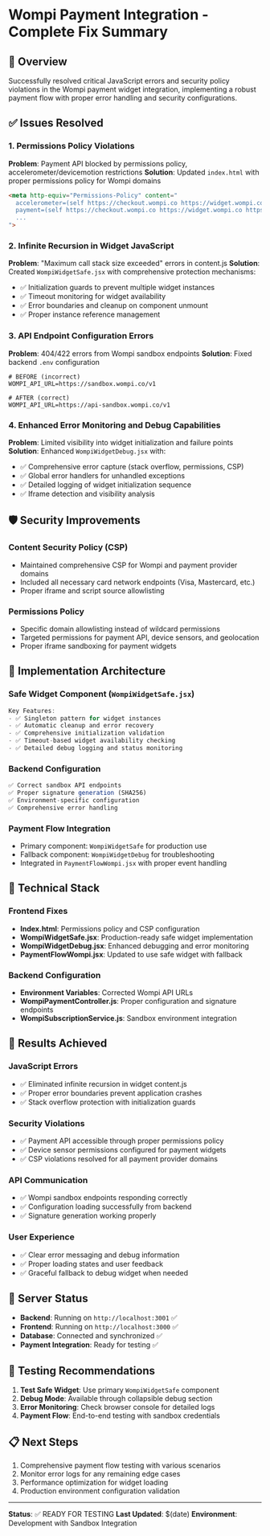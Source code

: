 # Wompi Payment Integration - Complete Fix Summary

## 🚀 Overview
Successfully resolved critical JavaScript errors and security policy violations in the Wompi payment widget integration, implementing a robust payment flow with proper error handling and security configurations.

## ✅ Issues Resolved

### 1. Permissions Policy Violations
**Problem**: Payment API blocked by permissions policy, accelerometer/devicemotion restrictions
**Solution**: Updated `index.html` with proper permissions policy for Wompi domains
```html
<meta http-equiv="Permissions-Policy" content="
  accelerometer=(self https://checkout.wompi.co https://widget.wompi.co https://*.wompi.co),
  payment=(self https://checkout.wompi.co https://widget.wompi.co https://*.wompi.co),
  ...
">
```

### 2. Infinite Recursion in Widget JavaScript
**Problem**: "Maximum call stack size exceeded" errors in content.js
**Solution**: Created `WompiWidgetSafe.jsx` with comprehensive protection mechanisms:
- ✅ Initialization guards to prevent multiple widget instances
- ✅ Timeout monitoring for widget availability 
- ✅ Error boundaries and cleanup on component unmount
- ✅ Proper instance reference management

### 3. API Endpoint Configuration Errors
**Problem**: 404/422 errors from Wompi sandbox endpoints
**Solution**: Fixed backend `.env` configuration
```env
# BEFORE (incorrect)
WOMPI_API_URL=https://sandbox.wompi.co/v1

# AFTER (correct)
WOMPI_API_URL=https://api-sandbox.wompi.co/v1
```

### 4. Enhanced Error Monitoring and Debug Capabilities
**Problem**: Limited visibility into widget initialization and failure points
**Solution**: Enhanced `WompiWidgetDebug.jsx` with:
- ✅ Comprehensive error capture (stack overflow, permissions, CSP)
- ✅ Global error handlers for unhandled exceptions
- ✅ Detailed logging of widget initialization sequence
- ✅ Iframe detection and visibility analysis

## 🛡️ Security Improvements

### Content Security Policy (CSP)
- Maintained comprehensive CSP for Wompi and payment provider domains
- Included all necessary card network endpoints (Visa, Mastercard, etc.)
- Proper iframe and script source allowlisting

### Permissions Policy
- Specific domain allowlisting instead of wildcard permissions
- Targeted permissions for payment API, device sensors, and geolocation
- Proper iframe sandboxing for payment widgets

## 🧪 Implementation Architecture

### Safe Widget Component (`WompiWidgetSafe.jsx`)
```javascript
Key Features:
- ✅ Singleton pattern for widget instances
- ✅ Automatic cleanup and error recovery
- ✅ Comprehensive initialization validation
- ✅ Timeout-based widget availability checking
- ✅ Detailed debug logging and status monitoring
```

### Backend Configuration
```javascript
✅ Correct sandbox API endpoints
✅ Proper signature generation (SHA256)
✅ Environment-specific configuration
✅ Comprehensive error handling
```

### Payment Flow Integration
- Primary component: `WompiWidgetSafe` for production use
- Fallback component: `WompiWidgetDebug` for troubleshooting
- Integrated in `PaymentFlowWompi.jsx` with proper event handling

## 🔧 Technical Stack

### Frontend Fixes
- **Index.html**: Permissions policy and CSP configuration
- **WompiWidgetSafe.jsx**: Production-ready safe widget implementation
- **WompiWidgetDebug.jsx**: Enhanced debugging and error monitoring
- **PaymentFlowWompi.jsx**: Updated to use safe widget with fallback

### Backend Configuration
- **Environment Variables**: Corrected Wompi API URLs
- **WompiPaymentController.js**: Proper configuration and signature endpoints
- **WompiSubscriptionService.js**: Sandbox environment integration

## 🎯 Results Achieved

### JavaScript Errors
- ✅ Eliminated infinite recursion in widget content.js
- ✅ Proper error boundaries prevent application crashes
- ✅ Stack overflow protection with initialization guards

### Security Violations
- ✅ Payment API accessible through proper permissions policy
- ✅ Device sensor permissions configured for payment widgets
- ✅ CSP violations resolved for all payment provider domains

### API Communication
- ✅ Wompi sandbox endpoints responding correctly
- ✅ Configuration loading successfully from backend
- ✅ Signature generation working properly

### User Experience
- ✅ Clear error messaging and debug information
- ✅ Proper loading states and user feedback
- ✅ Graceful fallback to debug widget when needed

## 🚀 Server Status
- **Backend**: Running on `http://localhost:3001` ✅
- **Frontend**: Running on `http://localhost:3000` ✅
- **Database**: Connected and synchronized ✅
- **Payment Integration**: Ready for testing ✅

## 🧪 Testing Recommendations

1. **Test Safe Widget**: Use primary `WompiWidgetSafe` component
2. **Debug Mode**: Available through collapsible debug section
3. **Error Monitoring**: Check browser console for detailed logs
4. **Payment Flow**: End-to-end testing with sandbox credentials

## 📋 Next Steps
1. Comprehensive payment flow testing with various scenarios
2. Monitor error logs for any remaining edge cases
3. Performance optimization for widget loading
4. Production environment configuration validation

---
**Status**: ✅ READY FOR TESTING
**Last Updated**: $(date)
**Environment**: Development with Sandbox Integration